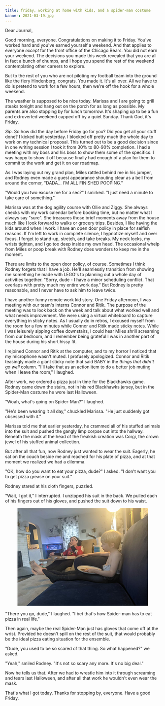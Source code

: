 ```yaml
---
title: friday, working at home with kids, and a spider-man costume
banner: 2021-03-19.jpg
---
```


Dear Journal,

Good morning, everyone.  Congratulations on making it to Friday.
You've worked hard and you've earned yourself a weekend.  And that
applies to everyone _except_ for the front office of the Chicago
Bears.  You did not earn your weekend.  The decisions you made this
week revealed that you are all in fact a bunch of chumps, and I hope
you spend the rest of the weekend contemplating other careers to
explore.

But to the rest of you who are not piloting my football team into the
ground like the fiery Hindenberg, congrats.  You made it.  It's all
over.  All we have to do is pretend to work for a few hours, then
we're off the hook for a whole weekend.

The weather is supposed to be nice today.  Marissa and I are going to
grill steaks tonight and hang out on the porch for as long as
possible.  My parents are also stopping by for lunch tomorrow.  It's
shaping up to be a fun and extroverted weekend capped off by a quiet
Sunday.  Thank God, it's Friday.

_Sip_.  So how did the day before Friday go for you?  Did you get all
your stuff done?  I kicked butt yesterday.  I blocked off pretty much
the whole day to work on my technical proposal.  This turned out to be
a good decision since in one writing session I took it from 30% to
80-90% completion.  I had a meeting with my boss and his boss to show
them some of the specifics.  I was happy to show it off because
finally had enough of a plan for them to commit to the work and get it
on our roadmap.

As I was laying out my grand plan, Miles rattled behind me in his
jumper, and Rodney even made a guest appearance shouting clear as a
bell from around the corner, "DADA... I'M ALL FINISHED POOPING."

"Would you two excuse me for a sec?" I smirked.  "I just need a minute
to take care of something."

Marissa was at the dog agility course with Ollie and Ziggy.  She
always checks with my work calendar before booking time, but no matter
what I always say "sure".  She treasures those brief moments away from
the house much like I look forward to walks or grocery trips.
Besides, I like having the kids around when I work.  I have an open
door policy in place for selfish reasons.  If I'm left to work in
complete silence, I hypnotize myself and over focus.  I forget to
stand-up, stretch, and take breaks.  My neck locks, my wrists tighten,
and I go too deep inside my own head.  The occasional whelp from Miles
or poop break with Rodney does wonders to keep me in the moment.

There are limits to the open door policy, of course.  Sometimes I
think Rodney forgets that I have a job.  He'll seamlessly transition
from showing me something he made with LEGO's to planning out a whole
day of activities together.  "Sorry, dude - I have a minor scheduling
conflict.  That overlaps with pretty much my entire work day."  But
Rodney is pretty reasonable, and I never have to ask him to leave
twice.

I have another funny remote work kid story.  One Friday afternoon, I
was meeting with our team's interns Connor and Ritik.  The purpose of
the meeting was to look back on the week and talk about what worked
well and what needs improvement.  We were using a virtual whiteboard
to capture everything in sticky notes.  As I usually do in retros, I
excused myself from the room for a few minutes while Connor and Ritik
made sticky notes.  While I was leisurely sipping coffee downstairs, I
could hear Miles shrill screaming from our bedroom, and I remember
being grateful I was in another part of the house during his short
hissy fit.

I rejoined Connor and Ritik at the computer, and to my horror I
noticed that my microphone wasn't muted.  I profusely apologized.
Connor and Ritik teasingly made a giant sticky note that said BABY in
the _things that didn't go well_ column.  "I'll take that as an action
item to do a better job muting when I leave the room," I laughed.

After work, we ordered a pizza just in time for the Blackhawks game.
Rodney came down the stairs, not in his red Blackhawks jersey, but in
the Spider-Man costume he wore last Halloween.

"Woah, what's going on Spider-Man?" I laughed.

"He's been wearing it all day," chuckled Marissa.  "He just suddenly
got obsessed with it."

Marissa told me that earlier yesterday, he crammed all of his stuffed
animals into the suit and pushed the gangly limp corpse out into the
hallway.  Beneath the mask at the head of the freakish creation was
Corgi, the crown jewel of his stuffed animal collection.

But after all that fun, now Rodney just wanted to wear the suit.
Eagerly, he sat on the couch beside me and reached for his plate of
pizza, and at that moment we realized we had a dilemma.

"OK, how do you want to eat your pizza, dude?" I asked.  "I don't want
you to get pizza grease on your suit."

Rodney stared at his cloth fingers, puzzled.

"Wait, I got it," I interrupted.  I unzipped his suit in the back.  We
pulled each of his fingers out of his gloves, and pushed the suit down
to his waist.

<figure>
<a href="/images/2021-03-19-eating-pizza.jpg">
<img alt="2021 03 19 eating pizza" src="/images/2021-03-19-eating-pizza.jpg"/>
</a>
</figure>

"There you go, dude," I laughed.  "I bet that's how Spider-man has to
eat pizza in real life."

Then again, maybe the real Spider-Man just has gloves that come off at
the wrist.  Provided he doesn't spill on the rest of the suit, that
would probably be the ideal pizza eating situation for the ensemble.

"Dude, you used to be so scared of that thing.  So what happened?" we
asked.

"Yeah," smiled Rodney.  "It's not so scary any more.  It's no big
deal."

Now he tells us that.  After we had to wrestle him into it through
screaming and tears last Halloween, and after all that work he
wouldn't even wear the mask.

That's what I got today.  Thanks for stopping by, everyone.  Have a
good Friday.
